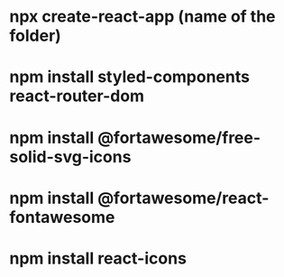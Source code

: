 # npx create-react-app (name of the folder)

# npm install styled-components react-router-dom

# npm install @fortawesome/free-solid-svg-icons

# npm install @fortawesome/react-fontawesome

# npm install react-icons
